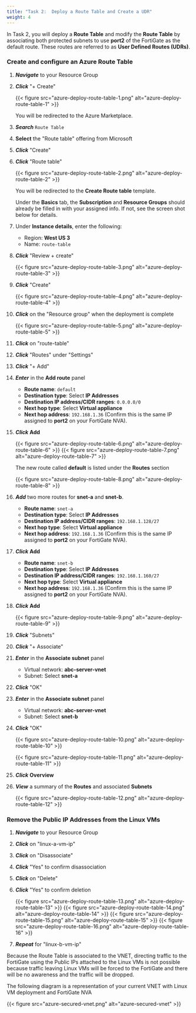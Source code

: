 ```yaml
---
title: "Task 2:  Deploy a Route Table and Create a UDR"
weight: 4
---
```


In Task 2, you will deploy a **Route Table** and modify the **Route Table** by associating both protected subnets to use **port2** of the FortiGate as the default route. These routes are referred to as **User Defined Routes (UDRs)**.

### Create and configure an Azure Route Table

1. ***Navigate*** to your Resource Group

1. ***Click*** "+ Create"

    {{< figure src="azure-deploy-route-table-1.png" alt="azure-deploy-route-table-1" >}}

    You will be redirected to the Azure Marketplace.

1. ***Search*** `Route Table`

1. **Select** the "Route table" offering from Microsoft

1. ***Click*** "Create"

1. ***Click*** "Route table"

    {{< figure src="azure-deploy-route-table-2.png" alt="azure-deploy-route-table-2" >}}

    You will be redirected to the **Create Route table** template.

    Under the **Basics** tab, the **Subscription** and **Resource Groups** should already be filled in with your assigned info.  If not, see the screen shot below for details.

1. Under **Instance details**, enter the following:
    - Region: **West US 3**
    - Name: `route-table`

1. ***Click*** "Review + create"

    {{< figure src="azure-deploy-route-table-3.png" alt="azure-deploy-route-table-3" >}}

1. ***Click*** "Create"

    {{< figure src="azure-deploy-route-table-4.png" alt="azure-deploy-route-table-4" >}}

1. ***Click*** on the "Resource group" when the deployment is complete

    {{< figure src="azure-deploy-route-table-5.png" alt="azure-deploy-route-table-5" >}}

1. ***Click*** on "route-table"

1. ***Click*** "Routes" under "Settings"

1. ***Click*** "+ Add"

1. ***Enter*** in the **Add route** panel

    - **Route name**:  `default`
    - **Destination type**:  Select **IP Addresses**
    - **Destination IP address/CIDR ranges**:  `0.0.0.0/0`
    - **Next hop type**: Select **Virtual appliance**
    - **Next hop address**:  `192.168.1.36`  (Confirm this is the same IP assigned to **port2** on your FortiGate NVA).

1. ***Click*** **Add**

    {{< figure src="azure-deploy-route-table-6.png" alt="azure-deploy-route-table-6" >}}
    {{< figure src="azure-deploy-route-table-7.png" alt="azure-deploy-route-table-7" >}}

    The new route called **default** is listed under the **Routes** section

    {{< figure src="azure-deploy-route-table-8.png" alt="azure-deploy-route-table-8" >}}

1. ***Add*** two more routes for **snet-a** and **snet-b**.

    - **Route name**:  `snet-a`
    - **Destination type**:  Select **IP Addresses**
    - **Destination IP address/CIDR ranges**:  `192.168.1.128/27`
    - **Next hop type**: Select **Virtual appliance**
    - **Next hop address**:  `192.168.1.36`  (Confirm this is the same IP assigned to **port2** on your FortiGate NVA).

1. ***Click*** **Add**

    - **Route name**:  `snet-b`
    - **Destination type**:  Select **IP Addresses**
    - **Destination IP address/CIDR ranges**:  `192.168.1.160/27`
    - **Next hop type**: Select **Virtual appliance**
    - **Next hop address**:  `192.168.1.36`  (Confirm this is the same IP assigned to **port2** on your FortiGate NVA).

1. ***Click*** **Add**

    {{< figure src="azure-deploy-route-table-9.png" alt="azure-deploy-route-table-9" >}}

1. ***Click*** "Subnets"

1. ***Click*** "+ Associate"

1. ***Enter*** in the **Associate subnet** panel

    - Virtual network:  **abc-server-vnet**
    - Subnet: Select **snet-a**

1. ***Click*** "OK"

1. ***Enter*** in the **Associate subnet** panel

    - Virtual network:  **abc-server-vnet**
    - Subnet: Select **snet-b**

1. ***Click*** "OK"

    {{< figure src="azure-deploy-route-table-10.png" alt="azure-deploy-route-table-10" >}}

    {{< figure src="azure-deploy-route-table-11.png" alt="azure-deploy-route-table-11" >}}

1. ***Click*** **Overview**

1. ***View*** a summary of the **Routes** and associated **Subnets**

    {{< figure src="azure-deploy-route-table-12.png" alt="azure-deploy-route-table-12" >}}

### Remove the Public IP Addresses from the Linux VMs

1. ***Navigate*** to your Resource Group

1. ***Click*** on "linux-a-vm-ip"

1. ***Click*** on "Disassociate"

1. ***Click*** "Yes" to confirm disassociation

1. ***Click*** on "Delete"

1. ***Click*** "Yes" to confirm deletion

    {{< figure src="azure-deploy-route-table-13.png" alt="azure-deploy-route-table-13" >}}
    {{< figure src="azure-deploy-route-table-14.png" alt="azure-deploy-route-table-14" >}}
    {{< figure src="azure-deploy-route-table-15.png" alt="azure-deploy-route-table-15" >}}
    {{< figure src="azure-deploy-route-table-16.png" alt="azure-deploy-route-table-16" >}}

1. ***Repeat*** for "linux-b-vm-ip"

Because the Route Table is associated to the VNET, directing traffic to the FortiGate using the Public IPs attached to the Linux VMs is not possible because traffic leaving Linux VMs will be forced to the FortiGate and there will be no awareness and the traffic will be dropped.

The following diagram is a representation of your current VNET with Linux VM deployment and FortiGate NVA

{{< figure src="azure-secured-vnet.png" alt="azure-secured-vnet" >}}
